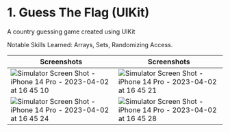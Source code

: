 # 1. Guess The Flag (UIKit)
A country guessing game created using UIKit

Notable Skills Learned: Arrays, Sets, Randomizing Access.

| Screenshots | Screenshots |
| ----------- | ----------- |
| ![Simulator Screen Shot - iPhone 14 Pro - 2023-04-02 at 16 45 10](https://user-images.githubusercontent.com/53140446/229349506-2a383a0c-5989-4e4f-ac6c-b7a8b38ffff0.png) | ![Simulator Screen Shot - iPhone 14 Pro - 2023-04-02 at 16 45 21](https://user-images.githubusercontent.com/53140446/229349517-19ea11ac-1ac9-4c0a-8d57-8d558b61f162.png) |
| ![Simulator Screen Shot - iPhone 14 Pro - 2023-04-02 at 16 45 24](https://user-images.githubusercontent.com/53140446/229349528-d693391b-9b45-44e3-9c13-210a409fa556.png)  | ![Simulator Screen Shot - iPhone 14 Pro - 2023-04-02 at 16 45 28](https://user-images.githubusercontent.com/53140446/229349544-404bda1f-9b99-4a3f-a9d9-c55b586a0008.png)  |
